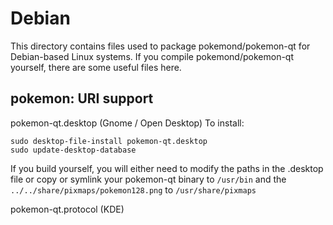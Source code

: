 
Debian
====================
This directory contains files used to package pokemond/pokemon-qt
for Debian-based Linux systems. If you compile pokemond/pokemon-qt yourself, there are some useful files here.

## pokemon: URI support ##


pokemon-qt.desktop  (Gnome / Open Desktop)
To install:

	sudo desktop-file-install pokemon-qt.desktop
	sudo update-desktop-database

If you build yourself, you will either need to modify the paths in
the .desktop file or copy or symlink your pokemon-qt binary to `/usr/bin`
and the `../../share/pixmaps/pokemon128.png` to `/usr/share/pixmaps`

pokemon-qt.protocol (KDE)

